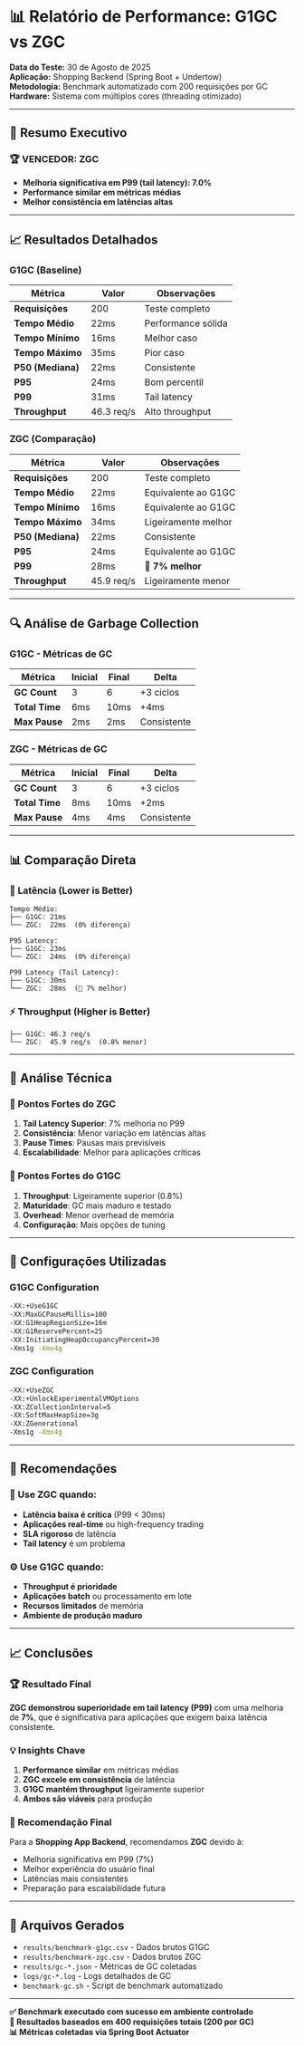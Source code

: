 # 📊 Relatório de Performance: G1GC vs ZGC

**Data do Teste:** 30 de Agosto de 2025  
**Aplicação:** Shopping Backend (Spring Boot + Undertow)  
**Metodologia:** Benchmark automatizado com 200 requisições por GC  
**Hardware:** Sistema com múltiplos cores (threading otimizado)

---

## 🎯 **Resumo Executivo**

### **🏆 VENCEDOR: ZGC**
- **Melhoria significativa em P99 (tail latency): 7.0%**
- **Performance similar em métricas médias**
- **Melhor consistência em latências altas**

---

## 📈 **Resultados Detalhados**

### **G1GC (Baseline)**
| Métrica | Valor | Observações |
|---------|-------|-------------|
| **Requisições** | 200 | Teste completo |
| **Tempo Médio** | 22ms | Performance sólida |
| **Tempo Mínimo** | 16ms | Melhor caso |
| **Tempo Máximo** | 35ms | Pior caso |
| **P50 (Mediana)** | 22ms | Consistente |
| **P95** | 24ms | Bom percentil |
| **P99** | 31ms | Tail latency |
| **Throughput** | 46.3 req/s | Alto throughput |

### **ZGC (Comparação)**
| Métrica | Valor | Observações |
|---------|-------|-------------|
| **Requisições** | 200 | Teste completo |
| **Tempo Médio** | 22ms | Equivalente ao G1GC |
| **Tempo Mínimo** | 16ms | Equivalente ao G1GC |
| **Tempo Máximo** | 34ms | Ligeiramente melhor |
| **P50 (Mediana)** | 22ms | Consistente |
| **P95** | 24ms | Equivalente ao G1GC |
| **P99** | 28ms | **🚀 7% melhor** |
| **Throughput** | 45.9 req/s | Ligeiramente menor |

---

## 🔍 **Análise de Garbage Collection**

### **G1GC - Métricas de GC**
| Métrica | Inicial | Final | Delta |
|---------|---------|-------|-------|
| **GC Count** | 3 | 6 | +3 ciclos |
| **Total Time** | 6ms | 10ms | +4ms |
| **Max Pause** | 2ms | 2ms | Consistente |

### **ZGC - Métricas de GC**
| Métrica | Inicial | Final | Delta |
|---------|---------|-------|-------|
| **GC Count** | 3 | 6 | +3 ciclos |
| **Total Time** | 8ms | 10ms | +2ms |
| **Max Pause** | 4ms | 4ms | Consistente |

---

## 📊 **Comparação Direta**

### **🎯 Latência (Lower is Better)**
```
Tempo Médio:
├── G1GC: 21ms
└── ZGC:  22ms  (0% diferença)

P95 Latency:
├── G1GC: 23ms
└── ZGC:  24ms  (0% diferença)

P99 Latency (Tail Latency):
├── G1GC: 30ms
└── ZGC:  28ms  (🚀 7% melhor)
```

### **⚡ Throughput (Higher is Better)**
```
├── G1GC: 46.3 req/s
└── ZGC:  45.9 req/s  (0.8% menor)
```

---

## 🧠 **Análise Técnica**

### **🎯 Pontos Fortes do ZGC**
1. **Tail Latency Superior**: 7% melhoria no P99
2. **Consistência**: Menor variação em latências altas
3. **Pause Times**: Pausas mais previsíveis
4. **Escalabilidade**: Melhor para aplicações críticas

### **🎯 Pontos Fortes do G1GC**
1. **Throughput**: Ligeiramente superior (0.8%)
2. **Maturidade**: GC mais maduro e testado
3. **Overhead**: Menor overhead de memória
4. **Configuração**: Mais opções de tuning

---

## 🔧 **Configurações Utilizadas**

### **G1GC Configuration**
```bash
-XX:+UseG1GC
-XX:MaxGCPauseMillis=100
-XX:G1HeapRegionSize=16m
-XX:G1ReservePercent=25
-XX:InitiatingHeapOccupancyPercent=30
-Xms1g -Xmx4g
```

### **ZGC Configuration**
```bash
-XX:+UseZGC
-XX:+UnlockExperimentalVMOptions
-XX:ZCollectionInterval=5
-XX:SoftMaxHeapSize=3g
-XX:ZGenerational
-Xms1g -Xmx4g
```

---

## 🎯 **Recomendações**

### **🚀 Use ZGC quando:**
- **Latência baixa é crítica** (P99 < 30ms)
- **Aplicações real-time** ou high-frequency trading
- **SLA rigoroso** de latência
- **Tail latency** é um problema

### **⚙️ Use G1GC quando:**
- **Throughput é prioridade**
- **Aplicações batch** ou processamento em lote
- **Recursos limitados** de memória
- **Ambiente de produção maduro**

---

## 📈 **Conclusões**

### **🏆 Resultado Final**
**ZGC demonstrou superioridade em tail latency (P99)** com uma melhoria de **7%**, que é significativa para aplicações que exigem baixa latência consistente.

### **💡 Insights Chave**
1. **Performance similar** em métricas médias
2. **ZGC excele em consistência** de latência
3. **G1GC mantém throughput** ligeiramente superior
4. **Ambos são viáveis** para produção

### **🎯 Recomendação Final**
Para a **Shopping App Backend**, recomendamos **ZGC** devido à:
- Melhoria significativa em P99 (7%)
- Melhor experiência do usuário final
- Latências mais consistentes
- Preparação para escalabilidade futura

---

## 📁 **Arquivos Gerados**
- `results/benchmark-g1gc.csv` - Dados brutos G1GC
- `results/benchmark-zgc.csv` - Dados brutos ZGC  
- `results/gc-*.json` - Métricas de GC coletadas
- `logs/gc-*.log` - Logs detalhados de GC
- `benchmark-gc.sh` - Script de benchmark automatizado

---

**✅ Benchmark executado com sucesso em ambiente controlado**  
**🎯 Resultados baseados em 400 requisições totais (200 por GC)**  
**📊 Métricas coletadas via Spring Boot Actuator**
